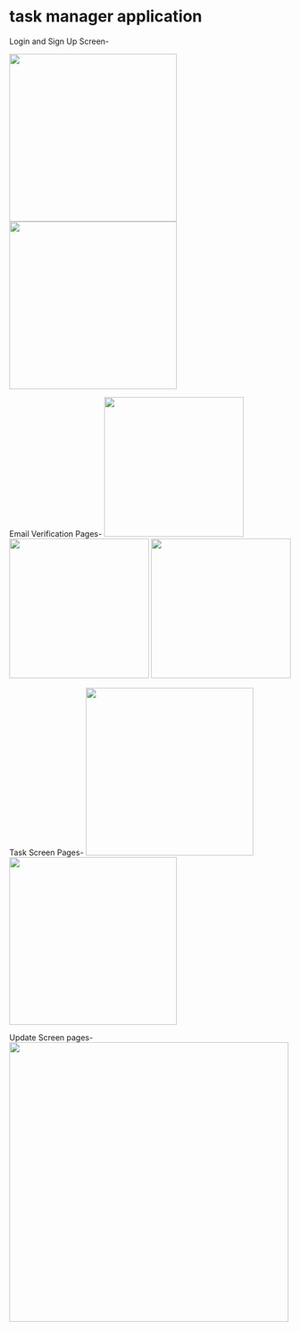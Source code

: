 # task manager application

Login and Sign Up Screen- 

<img src="https://github.com/mahamudhasan0/task_manager_App/assets/72403684/2fa5746d-00f3-4799-bfad-581cde0eee34" width="300">
<img src="https://github.com/mahamudhasan0/task_manager_App/assets/72403684/ffb9bce8-92f9-49b4-af3b-60183d9c2553" width="300">

Email Verification Pages-
<img src="https://github.com/mahamudhasan0/task_manager_App/assets/72403684/4eb7ccfd-1191-4aab-9af3-ab3a17399add" width="250">
<img src="https://github.com/mahamudhasan0/task_manager_App/assets/72403684/56bf8a14-57a1-4d6f-827f-1b42742cc504" width="250">
<img src="https://github.com/mahamudhasan0/task_manager_App/assets/72403684/f61d331a-3813-4ac4-9353-8ab5cd689537" width="250">

Task Screen Pages-
<img src="https://github.com/mahamudhasan0/task_manager_App/assets/72403684/cce7657d-fdfd-440f-bce8-b629c5159a84" width="300">
<img src="https://github.com/mahamudhasan0/task_manager_App/assets/72403684/47c36a55-cdf5-467c-b5c6-0e63f5198f93" width="300">

Update Screen pages-
<img src="https://github.com/mahamudhasan0/task_manager_App/assets/72403684/3037a989-ac5e-4edf-af50-bf3e3d30e930" width="500">

